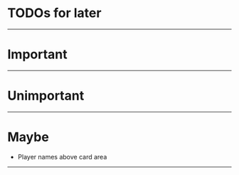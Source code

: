TODOs for later
=
____

# Important

____

# Unimportant

___

# Maybe
* Player names above card area


___